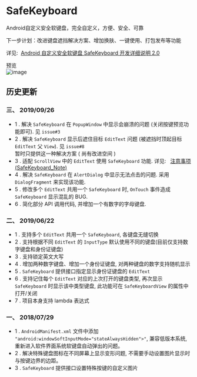 # **SafeKeyboard**
Android自定义安全软键盘，完全自定义，方便、安全、可靠

下一步计划：改进键盘遮挡解决方案、增加换肤、一键使用、打包发布等功能

详见:  [Android 自定义安全软键盘 SafeKeyboard 开发详细说明 2.0](https://github.com/SValence/SafeKeyboard/wiki/SafeKeyboard-2.0)

预览<br>
![image](explain_files/SafeKeyboard_preview_1.5x.gif)

## **历史更新**

### 三、 2019/09/26
* 1 . 解决 `SafeKeyboard` 在 `PopupWindow` 中显示会崩溃的问题 (关闭按键预览功能即可). 见 `issue#3`
* 2 . 解决 `SafeKeyboard` 显示后遮住目标 `EditText` 问题 (被遮挡时顶起目标 `EditText` 父 `View`). 见 `issue#8`
  <br>暂时只提供这一种解决方案 ( 尚有改进空间 )
* 3 . 适配 `ScrollView` 中的 `EditText` 使用 `SafeKeyboard` 功能. 详见: &nbsp;&nbsp;[注意事项 (SafeKeyboard_Note)](SafeKeyboard_Note.md)
* 4 . 解决 `SafeKeyboard` 在 `AlertDialog` 中显示无法点击的问题. 采用 `DialogFragment` 来实现该功能.
* 5 . 修改多个 `EditText` 共用一个 `SafeKeyboard` 时, `OnTouch` 事件造成 `SafeKeyboard` 显示混乱的 BUG.
* 6 . 简化部分 API 调用代码, 并增加一个有数字的字母键盘.


### 二、 2019/06/22
* 1 . 支持多个 `EditText` 共用一个 `SafeKeyboard`, 各键盘无缝切换
* 2 . 支持根据不同 `EditText` 的 `InputType` 默认使用不同的键盘(目前仅支持数字键盘和身份证键盘)
* 3 . 支持锁定英文大写
* 4 . 增加两种数字键盘、增加一个身份证键盘, 对两种键盘的数字支持随机显示
* 5 . `SafeKeyboard` 提供接口指定显示身份证键盘的 `EditText`
* 6 . 支持记住每个 `EditText` 对应的上次打开的键盘类型, 再次显示 `SafeKeyboard` 时显示该中类型键盘, 此功能可在 `SafeKeyboardView` 的属性中 打开/关闭
* 7 . 项目本身支持 lambda 表达式

### 一、 2018/07/29
* 1 . `AndroidManifest.xml` 文件中添加 `"android:windowSoftInputMode="stateAlwaysHidden">"`, 兼容低版本系统, 重新进入软件界面系统软键盘自动弹出的问题。
* 2 . 解决特殊键盘图标在不同屏幕上显示变形问题, 不需要手动设置图片显示时与按键边界的边距。
* 3 . `SafeKeyboard` 提供接口设置特殊按键的自定义图片
